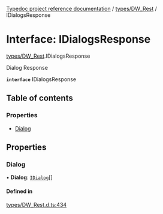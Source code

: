 [Typedoc project reference documentation](../README.md) / [types/DW_Rest](../modules/types_dw_rest.md) / IDialogsResponse

# Interface: IDialogsResponse

[types/DW_Rest](../modules/types_dw_rest.md).IDialogsResponse

Dialog Response

**`interface`** IDialogsResponse

## Table of contents

### Properties

- [Dialog](types_dw_rest.idialogsresponse.md#dialog)

## Properties

### Dialog

• **Dialog**: [`IDialog`](types_dw_rest.idialog.md)[]

#### Defined in

[types/DW_Rest.d.ts:434](https://github.com/DocuWare/REST-Sample-TS/blob/beb3ada/src/types/DW_Rest.d.ts#L434)
